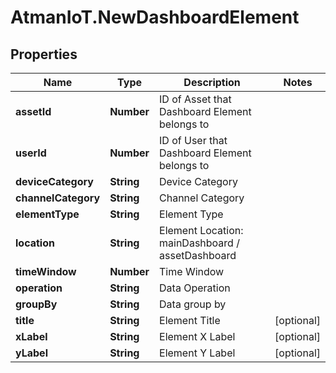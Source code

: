 # AtmanIoT.NewDashboardElement

## Properties

Name | Type | Description | Notes
------------ | ------------- | ------------- | -------------
**assetId** | **Number** | ID of Asset that Dashboard Element belongs to | 
**userId** | **Number** | ID of User that Dashboard Element belongs to | 
**deviceCategory** | **String** | Device Category | 
**channelCategory** | **String** | Channel Category | 
**elementType** | **String** | Element Type | 
**location** | **String** | Element Location: mainDashboard / assetDashboard | 
**timeWindow** | **Number** | Time Window | 
**operation** | **String** | Data Operation | 
**groupBy** | **String** | Data group by | 
**title** | **String** | Element Title | [optional] 
**xLabel** | **String** | Element X Label | [optional] 
**yLabel** | **String** | Element Y Label | [optional] 


